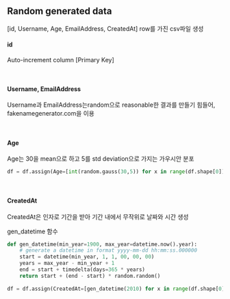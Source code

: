 ## Random generated data

[id, Username, Age, EmailAddress, CreatedAt] row를 가진 csv파일 생성

#### id
Auto-increment column  [Primary Key]

<br>

#### Username, EmailAddress
Username과 EmailAddress는random으로 reasonable한 결과를 만들기 힘들어, fakenamegenerator.com을 이용


<br>

#### Age
Age는 30을 mean으로 하고 5를 std deviation으로 가지는 가우시안 분포

```python
df = df.assign(Age=[int(random.gauss(30,5)) for x in range(df.shape[0])])
```

<br>

#### CreatedAt
CreatedAt은 인자로 기간을  받아 기간 내에서 무작위로 날짜와 시간 생성

gen_datetime 함수
```python
def gen_datetime(min_year=1900, max_year=datetime.now().year):
    # generate a datetime in format yyyy-mm-dd hh:mm:ss.000000
    start = datetime(min_year, 1, 1, 00, 00, 00)
    years = max_year - min_year + 1
    end = start + timedelta(days=365 * years)
    return start + (end - start) * random.random()
    
df = df.assign(CreatedAt=[gen_datetime(2010) for x in range(df.shape[0])])
```

